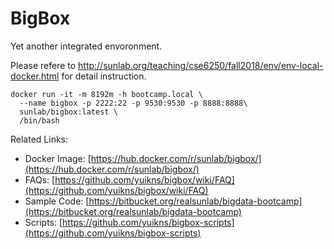 # BigBox

Yet another integrated envoronment.

Please refere to <http://sunlab.org/teaching/cse6250/fall2018/env/env-local-docker.html> for detail instruction.

```
docker run -it -m 8192m -h bootcamp.local \
  --name bigbox -p 2222:22 -p 9530:9530 -p 8888:8888\
  sunlab/bigbox:latest \
  /bin/bash
```

Related Links:

+ Docker Image: [https://hub.docker.com/r/sunlab/bigbox/](https://hub.docker.com/r/sunlab/bigbox/)
+ FAQs: [https://github.com/yuikns/bigbox/wiki/FAQ](https://github.com/yuikns/bigbox/wiki/FAQ)
+ Sample Code: [https://bitbucket.org/realsunlab/bigdata-bootcamp](https://bitbucket.org/realsunlab/bigdata-bootcamp)
+ Scripts: [https://github.com/yuikns/bigbox-scripts](https://github.com/yuikns/bigbox-scripts)



